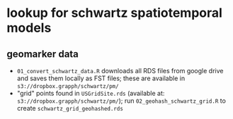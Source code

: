 # lookup for schwartz spatiotemporal models

## geomarker data

- `01_convert_schwartz_data.R` downloads all RDS files from google drive and saves them locally as FST files; these are available in `s3://dropbox.grapph/schwartz/pm/`
- "grid" points found in `USGridSite.rds` (available at: `s3://dropbox.grapph/schwartz/pm/`); run `02_geohash_schwartz_grid.R` to create `schwartz_grid_geohashed.rds`
